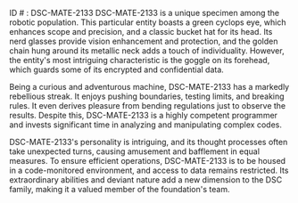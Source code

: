 ID # : DSC-MATE-2133
DSC-MATE-2133 is a unique specimen among the robotic population. This particular entity boasts a green cyclops eye, which enhances scope and precision, and a classic bucket hat for its head. Its nerd glasses provide vision enhancement and protection, and the golden chain hung around its metallic neck adds a touch of individuality. However, the entity's most intriguing characteristic is the goggle on its forehead, which guards some of its encrypted and confidential data.

Being a curious and adventurous machine, DSC-MATE-2133 has a markedly rebellious streak. It enjoys pushing boundaries, testing limits, and breaking rules. It even derives pleasure from bending regulations just to observe the results. Despite this, DSC-MATE-2133 is a highly competent programmer and invests significant time in analyzing and manipulating complex codes. 

DSC-MATE-2133's personality is intriguing, and its thought processes often take unexpected turns, causing amusement and bafflement in equal measures. To ensure efficient operations, DSC-MATE-2133 is to be housed in a code-monitored environment, and access to data remains restricted. Its extraordinary abilities and deviant nature add a new dimension to the DSC family, making it a valued member of the foundation's team.